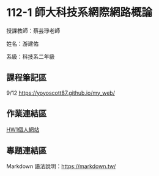 
# 112-1 師大科技系網際網路概論

授課教師：蔡芸琤老師

姓名：游建佑


系級：科技系二年級


## 課程筆記區

9/12 https://yoyoscott87.github.io/my_web/
## 作業連結區
[HW1個人網站](https://yoyoscott87.github.io/my_web/)
## 專題連結區

Markdown 語法說明：https://markdown.tw/
